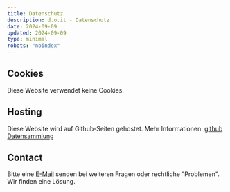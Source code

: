 ```yaml
---
title: Datenschutz
description: d.o.it - Datenschutz
date: 2024-09-09
updated: 2024-09-09
type: minimal
robots: "noindex"
---
```


## Cookies

Diese Website verwendet keine Cookies.

## Hosting

Diese Website wird auf Github-Seiten gehostet. Mehr Informationen: [github Datensammlung](https://docs.github.com/de/pages/getting-started-with-github-pages/about-github-pages#data-collection)

## Contact

Bitte eine [E-Mail](mailto:d-oit@t-online.de) senden bei weiteren Fragen oder rechtliche "Problemen". Wir finden eine Lösung.